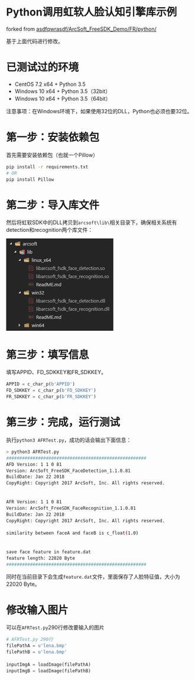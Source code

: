 # Python调用虹软人脸认知引擎库示例

forked from [asdfqwrasdf/ArcSoft_FreeSDK_Demo/FR/python/](https://github.com/asdfqwrasdf/ArcSoft_FreeSDK_Demo/tree/master/FR/python)

基于上面代码进行修改。

# 已测试过的环境

- CentOS 7.2 x64 + Python 3.5 
- Windows 10 x64 + Python 3.5（32bit）
- Windows 10 x64 + Python 3.5（64bit）

注意事项：在Windows环境下，如果使用32位的DLL，Python也必须也要32位。

# 第一步：安装依赖包

首先需要安装依赖包（也就一个Pillow）

```sh
pip install -r requirements.txt
# OR
pip install Pillow
```

# 第二步：导入库文件

然后将虹软SDK中的DLL拷贝到`arcsoft\lib\`相关目录下，确保相关系统有detection和recognition两个库文件：

![lib](screenshot/lib.png)

# 第三步：填写信息

填写APPID、FD_SDKKEY和FR_SDKKEY。

```Python
APPID = c_char_p(b'APPID')
FD_SDKKEY = c_char_p(b'FD_SDKKEY')
FR_SDKKEY = c_char_p(b'FR_SDKKEY')
```

# 第三步：完成，运行测试

执行`python3 AFRTest.py`，成功的话会输出下面信息：

```sh
> python3 AFRTest.py
#####################################################
AFD Version: 1 1 0 81
Version: ArcSoft_FreeSDK_FaceDetection_1.1.0.81
BuildDate: Jan 22 2018
CopyRight: Copyright 2017 ArcSoft, Inc. All rights reserved.


AFR Version: 1 1 0 81
Version: ArcSoft_FreeSDK_FaceRecognition_1.1.0.81
BuildDate: Jan 22 2018
CopyRight: Copyright 2017 ArcSoft, Inc. All rights reserved.

similarity between faceA and faceB is c_float(1.0)


save face feature in feature.dat
feature length: 22020 Byte
#####################################################
```

同时在当前目录下会生成`feature.dat`文件，里面保存了人脸特征值，大小为22020 Byte。


# 修改输入图片

可以在`AFRTest.py`290行修改要输入的图片

```Python
# AFRTest.py 290行
filePathA = u'lena.bmp'
filePathB = u'lena.bmp'

inputImgA = loadImage(filePathA)
inputImgB = loadImage(filePathB)
```



